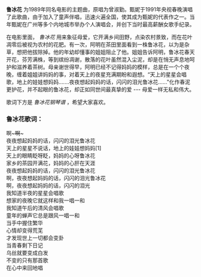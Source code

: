 

**鲁冰花**
为1989年同名电影的主题曲，原唱为曾淑勤。甄妮于1991年央视春晚演唱了此歌曲，由于加入了童声伴唱，迅速火遍全国，使其成为甄妮的代表作之一。当年甄妮在广州等多个内地城市举办个人演唱会，并创下当时最高薪酬女歌手纪录。

在电影里面， _鲁冰花_
用来象征母爱，它开满乡间田野，点染农村景致，而在花叶凋零后被视为农村的花肥。有一次，阿明在茶田里面看到一株鲁冰花，以为是杂草，想把他拔除掉。他的年幼却懂事的姐姐阻止了他。姐姐告诉阿明，鲁冰花春天开花，芬芳满株，等到缤纷凋谢，散落的花叶虽然混入尘泥，却是在悄无声息地呵护和滋养着茶树。母亲谢世得早，阿明已经不记得妈妈的模样，总是在一个个夜晚，缠着姐姐讲妈妈的事，对着天上的夜星充满期盼和遐想。“天上的星星会唱歌，地上的娃娃想妈妈.......夜夜想起妈妈的话，闪闪的泪光鲁冰花......"化作春泥更护花，并不起眼的鲁冰花，却正如同世间最真挚的爱
--- 母爱一样无私和伟大。

歌词下方是 _鲁冰花钢琴谱_ ，希望大家喜欢。

### 鲁冰花歌词：

啊~~~啊~~~  
夜夜想起妈妈的话，闪闪的泪光鲁冰花  
天上的星星不说话，地上的娃娃想妈妈[1]  
天上的眼睛眨呀眨，妈妈的心呀鲁冰花  
家乡的茶园开满花，妈妈的心肝在天涯  
夜夜想起妈妈的话，闪闪的泪光鲁冰花  
啊，夜夜想起妈妈的话，闪闪的泪光鲁冰花  
啊，夜夜想起妈妈的话，闪闪的泪光  
我知道半夜的星星会唱歌  
想家的夜晚它就这样和我一唱一和  
我知道午后的清风会唱歌  
童年的蝉声它总是跟风一唱一和  
当手中握住繁华  
心情却变得荒芜  
才发现世上一切都会变卦  
当青春剩下日记  
乌丝就要变成白发  
不变的只有那首歌  
在心中来回地唱

